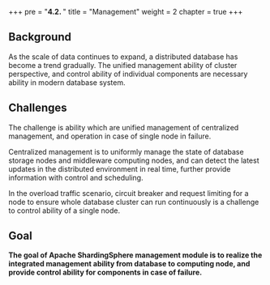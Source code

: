 +++
pre = "<b>4.2. </b>"
title = "Management"
weight = 2
chapter = true
+++

## Background

As the scale of data continues to expand, a distributed database has become a trend gradually.
The unified management ability of cluster perspective, and control ability of individual components are necessary ability in modern database system.

## Challenges

The challenge is ability which are unified management of centralized management, and  operation in case of single node in failure.

Centralized management is to uniformly manage the state of database storage nodes and middleware computing nodes, 
and can detect the latest updates in the distributed environment in real time, further provide information with control and scheduling.

In the overload traffic scenario, circuit breaker and request limiting for a node to ensure whole database cluster can run continuously is a challenge to control ability of a single node.

## Goal

**The goal of Apache ShardingSphere management module is to realize the integrated management ability from database to computing node, and provide control ability for components in case of failure.**
